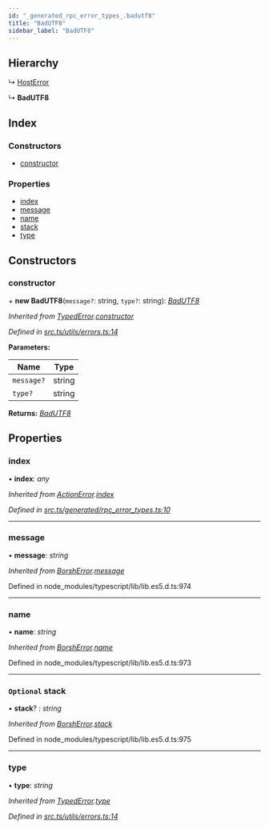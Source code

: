 ```yaml
---
id: "_generated_rpc_error_types_.badutf8"
title: "BadUTF8"
sidebar_label: "BadUTF8"
---
```


## Hierarchy

  ↳ [HostError](_generated_rpc_error_types_.hosterror.md)

  ↳ **BadUTF8**

## Index

### Constructors

* [constructor](_generated_rpc_error_types_.badutf8.md#constructor)

### Properties

* [index](_generated_rpc_error_types_.badutf8.md#index)
* [message](_generated_rpc_error_types_.badutf8.md#message)
* [name](_generated_rpc_error_types_.badutf8.md#name)
* [stack](_generated_rpc_error_types_.badutf8.md#optional-stack)
* [type](_generated_rpc_error_types_.badutf8.md#type)

## Constructors

###  constructor

\+ **new BadUTF8**(`message?`: string, `type?`: string): *[BadUTF8](_generated_rpc_error_types_.badutf8.md)*

*Inherited from [TypedError](_utils_errors_.typederror.md).[constructor](_utils_errors_.typederror.md#constructor)*

*Defined in [src.ts/utils/errors.ts:14](https://github.com/nearprotocol/nearlib/blob/bf1ce09/src.ts/utils/errors.ts#L14)*

**Parameters:**

Name | Type |
------ | ------ |
`message?` | string |
`type?` | string |

**Returns:** *[BadUTF8](_generated_rpc_error_types_.badutf8.md)*

## Properties

###  index

• **index**: *any*

*Inherited from [ActionError](_generated_rpc_error_types_.actionerror.md).[index](_generated_rpc_error_types_.actionerror.md#index)*

*Defined in [src.ts/generated/rpc_error_types.ts:10](https://github.com/nearprotocol/nearlib/blob/bf1ce09/src.ts/generated/rpc_error_types.ts#L10)*

___

###  message

• **message**: *string*

*Inherited from [BorshError](_utils_serialize_.borsherror.md).[message](_utils_serialize_.borsherror.md#message)*

Defined in node_modules/typescript/lib/lib.es5.d.ts:974

___

###  name

• **name**: *string*

*Inherited from [BorshError](_utils_serialize_.borsherror.md).[name](_utils_serialize_.borsherror.md#name)*

Defined in node_modules/typescript/lib/lib.es5.d.ts:973

___

### `Optional` stack

• **stack**? : *string*

*Inherited from [BorshError](_utils_serialize_.borsherror.md).[stack](_utils_serialize_.borsherror.md#optional-stack)*

Defined in node_modules/typescript/lib/lib.es5.d.ts:975

___

###  type

• **type**: *string*

*Inherited from [TypedError](_utils_errors_.typederror.md).[type](_utils_errors_.typederror.md#type)*

*Defined in [src.ts/utils/errors.ts:14](https://github.com/nearprotocol/nearlib/blob/bf1ce09/src.ts/utils/errors.ts#L14)*
